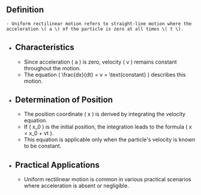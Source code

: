 ## Definition
	- Uniform rectilinear motion refers to straight-line motion where the acceleration \( a \) of the particle is zero at all times \( t \).
- ## Characteristics
	- Since acceleration \( a \) is zero, velocity \( v \) remains constant throughout the motion.
	- The equation \( \frac{dx}{dt} = v = \text{constant} \) describes this motion.
- ## Determination of Position
	- The position coordinate \( x \) is derived by integrating the velocity equation.
	- If \( x_0 \) is the initial position, the integration leads to the formula \( x = x_0 + vt \).
	- This equation is applicable only when the particle's velocity is known to be constant.
- ## Practical Applications
	- Uniform rectilinear motion is common in various practical scenarios where acceleration is absent or negligible.